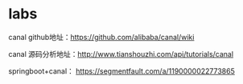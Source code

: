 # labs
canal github地址：https://github.com/alibaba/canal/wiki

canal 源码分析地址：http://www.tianshouzhi.com/api/tutorials/canal

springboot+canal： https://segmentfault.com/a/1190000022773865
